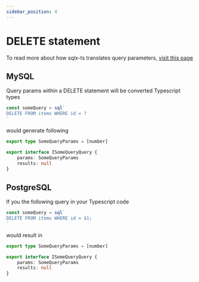 ```yaml
---
sidebar_position: 4
---
```


# DELETE statement

To read more about how sqlx-ts translates query parameters, [visit this page](./4.1.SELECT.md)

## MySQL

Query params within a DELETE statement will be converted Typescript types

```typescript
const someQuery = sql`
DELETE FROM items WHERE id = ?
`
```

would generate following

```typescript
export type SomeQueryParams = [number]

export interface ISomeQueryQuery {
    params: SomeQueryParams
    results: null
}
```

## PostgreSQL

If you the following query in your Typescript code

```typescript
const someQuery = sql`
DELETE FROM items WHERE id = $1;
`
```

would result in

```typescript
export type SomeQueryParams = [number]

export interface ISomeQueryQuery {
    params: SomeQueryParams
    results: null
}
```
